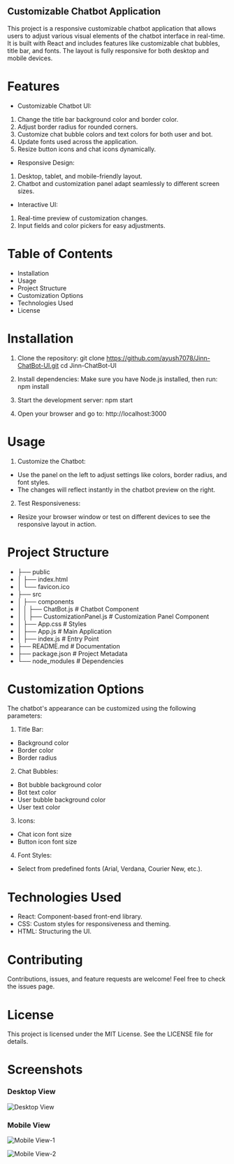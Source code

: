 ## Customizable Chatbot Application
This project is a responsive customizable chatbot application that allows users to adjust various visual elements of the chatbot interface in real-time. It is built with React and includes features like customizable chat bubbles, title bar, and fonts. The layout is fully responsive for both desktop and mobile devices.

# Features
- Customizable Chatbot UI:

1. Change the title bar background color and border color.
2. Adjust border radius for rounded corners.
3. Customize chat bubble colors and text colors for both user and bot.
4. Update fonts used across the application.
5. Resize button icons and chat icons dynamically.

- Responsive Design:
1. Desktop, tablet, and mobile-friendly layout.
2. Chatbot and customization panel adapt seamlessly to different screen sizes.

- Interactive UI:
1. Real-time preview of customization changes.
2. Input fields and color pickers for easy adjustments.


# Table of Contents
- Installation
- Usage
- Project Structure
- Customization Options
- Technologies Used
- License


# Installation
1. Clone the repository:
git clone https://github.com/ayush7078/Jinn-ChatBot-UI.git
cd Jinn-ChatBot-UI

2. Install dependencies: Make sure you have Node.js installed, then run:
npm install

3. Start the development server:
npm start

4. Open your browser and go to:
http://localhost:3000

# Usage
1. Customize the Chatbot:
- Use the panel on the left to adjust settings like colors, border radius, and font styles.
- The changes will reflect instantly in the chatbot preview on the right.

2. Test Responsiveness:
- Resize your browser window or test on different devices to see the responsive layout in action.


# Project Structure
- ├── public
- │   ├── index.html
- │   └── favicon.ico
- ├── src
- │   ├── components
- │   │   ├── ChatBot.js          # Chatbot Component
- │   │   ├── CustomizationPanel.js # Customization Panel Component
- │   ├── App.css                 # Styles
- │   ├── App.js                  # Main Application
- │   ├── index.js                # Entry Point
- ├── README.md                   # Documentation
- ├── package.json                # Project Metadata
- └── node_modules                # Dependencies


# Customization Options
The chatbot's appearance can be customized using the following parameters:

1. Title Bar:
- Background color
- Border color
- Border radius

2. Chat Bubbles:
- Bot bubble background color
- Bot text color
- User bubble background color
- User text color

3. Icons:
- Chat icon font size
- Button icon font size

4. Font Styles:
- Select from predefined fonts (Arial, Verdana, Courier New, etc.).

# Technologies Used
- React: Component-based front-end library.
- CSS: Custom styles for responsiveness and theming.
- HTML: Structuring the UI.

# Contributing
Contributions, issues, and feature requests are welcome!
Feel free to check the issues page.

# License
This project is licensed under the MIT License. See the LICENSE file for details.

# Screenshots
### Desktop View
![Desktop View](./public/assets/Jinn-Chatbot.png)

### Mobile View
![Mobile View-1](./public/assets/Mobile-Responsive-1.jpg)

![Mobile View-2](./public/assets/Mobile-Responsive-2.jpg)